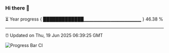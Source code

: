 ### Hi there 👋

⏳ Year progress { █████████████▁▁▁▁▁▁▁▁▁▁▁▁▁▁▁▁▁ } 46.38 %

---

⏰ Updated on Thu, 19 Jun 2025 06:39:25 GMT

![Progress Bar CI](https://github.com/DhruviPatel157/GitHub-Actions-Demo/workflows/Progress%20Bar%20CI/badge.svg)
